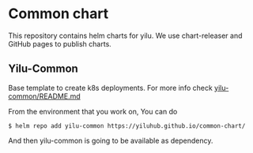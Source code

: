 # Common chart

This repository contains helm charts for yilu. 
We use chart-releaser and GitHub pages to publish charts.  

## Yilu-Common
Base template to create k8s deployments. For more info check [yilu-common/README.md](yilu-common/README.md)

From the environment that you work on, You can do  
```
$ helm repo add yilu-common https://yiluhub.github.io/common-chart/
```
And then yilu-common is going to be available as dependency.

